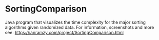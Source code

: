 # SortingComparison
Java program that visualizes the time complexity for the major sorting algorithms given randomized data.
For information, screenshots and more see: https://ianramzy.com/project/SortingComparison.html

